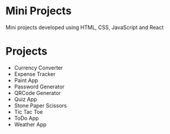 # Mini Projects
Mini projects developed using HTML, CSS, JavaScript and React

# Projects
- Currency Converter
- Expense Tracker
- Paint App
- Password Generator
- QRCode Generator
- Quiz App
- Stone Paper Scissors
- Tic Tac Toe
- ToDo App
- Weather App